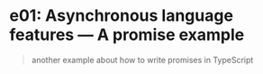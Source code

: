 # e01: Asynchronous language features &mdash; A promise example
> another example about how to write promises in TypeScript
